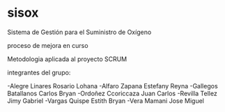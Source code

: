 # sisox
Sistema de Gestión para el Suministro de Oxígeno

proceso de mejora en curso

Metodologia aplicada al proyecto SCRUM

integrantes del grupo:

-Alegre Linares Rosario Lohana
-Alfaro Zapana Estefany Reyna
-Gallegos Batallanos Carlos Bryan
-Ordoñez Ccoriccaza Juan Carlos
-Revilla Tellez Jimy Gabriel
-Vargas Quispe Estith Bryan
-Vera Mamani Jose Miguel
